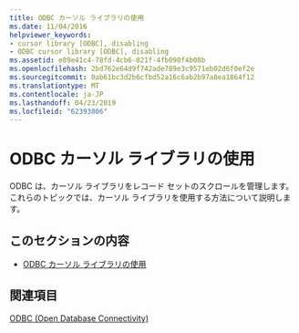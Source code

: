 ```yaml
---
title: ODBC カーソル ライブラリの使用
ms.date: 11/04/2016
helpviewer_keywords:
- cursor library [ODBC], disabling
- ODBC cursor library [ODBC], disabling
ms.assetid: e89e41c4-78fd-4cb6-821f-4fb090f4b08b
ms.openlocfilehash: 2bd762e64d9f742ade789e3c9571eb02d6f0ef2e
ms.sourcegitcommit: 0ab61bc3d2b6cfbd52a16c6ab2b97a8ea1864f12
ms.translationtype: MT
ms.contentlocale: ja-JP
ms.lasthandoff: 04/23/2019
ms.locfileid: "62393806"
---
```

# <a name="use-the-odbc-cursor-library"></a>ODBC カーソル ライブラリの使用

ODBC は、カーソル ライブラリをレコード セットのスクロールを管理します。 これらのトピックでは、カーソル ライブラリを使用する方法について説明します。

## <a name="in-this-section"></a>このセクションの内容

- [ODBC カーソル ライブラリの使用](../../data/odbc/odbc-the-odbc-cursor-library.md)

## <a name="see-also"></a>関連項目

[ODBC (Open Database Connectivity)](../../data/odbc/open-database-connectivity-odbc.md)